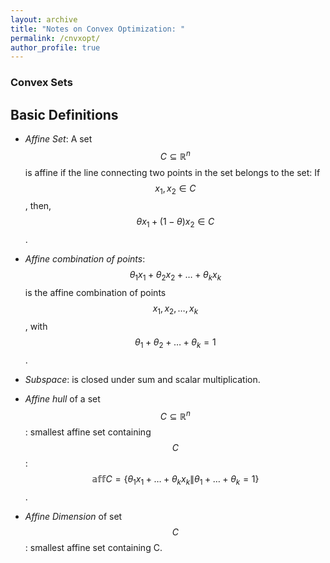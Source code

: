 ```yaml
---
layout: archive
title: "Notes on Convex Optimization: "
permalink: /cnvxopt/
author_profile: true
---
```

### Convex Sets
## Basic Definitions
* *Affine Set*: A set $$C\subseteq \mathbb{R}^n$$ is affine if the line connecting two points in the set belongs to the set: If $$x_1, x_2 \in C$$, then, $$\theta x_1 + (1-\theta) x_2 \in C$$.


* *Affine combination of points*: $$\theta_1 x_1 + \theta_2 x_2 + \dots + \theta_k x_k$$ is the affine combination of points $$x_1, x_2, \dots, x_k$$, with $$\theta_1 + \theta_2 + \dots + \theta_k = 1$$.
* *Subspace*: is closed under sum and scalar multiplication. 
* *Affine hull* of a set $$C\subseteq \mathbb{R}^n$$: smallest affine set containing $$C$$: $$\mathbb{aff} C = \{\theta_1 x_1 + \dots + \theta_k x_k\| \theta_1 + \dots + \theta_k = 1\}$$.
* *Affine Dimension* of set $$C$$: smallest affine set containing C. 
